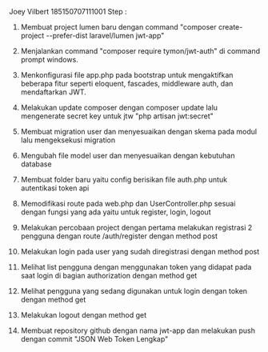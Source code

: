 Joey Vilbert 185150707111001
Step :
 1. Membuat project lumen baru dengan command "composer create-project --prefer-dist laravel/lumen jwt-app"

 2. Menjalankan command "composer require tymon/jwt-auth" di command prompt windows.

 3. Menkonfigurasi file app.php pada bootstrap untuk mengaktifkan beberapa fitur seperti eloquent, fascades, middleware auth, dan mendaftarkan JWT.

 4. Melakukan update composer dengan composer update lalu mengenerate secret key untuk jtw "php artisan jwt:secret"

 5. Membuat migration user dan menyesuaikan dengan skema pada modul lalu mengeksekusi migration

 6. Mengubah file model user dan menyesuaikan dengan kebutuhan database

 7. Membuat folder baru yaitu config berisikan file auth.php untuk autentikasi token api

 8. Memodifikasi route pada web.php dan UserController.php sesuai dengan fungsi yang ada yaitu untuk register, login, logout 

 9. Melakukan percobaan project dengan pertama melakukan registrasi 2 pengguna dengan route /auth/register dengan method post

 10. Melakukan login pada user yang sudah diregistrasi dengan method post

 11. Melihat list pengguna dengan menggunakan token yang didapat pada saat login di bagian authorization dengan method get

 12. Melihat pengguna yang sedang digunakan untuk login dengan token dengan method get

 13. Melakukan logout dengan method get

 14. Membuat repository github dengan nama jwt-app dan melakukan push dengan commit "JSON Web Token Lengkap"